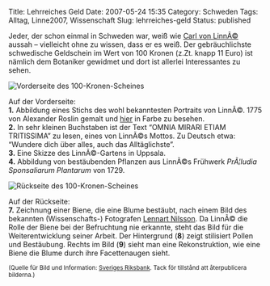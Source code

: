 Title: Lehrreiches Geld
Date: 2007-05-24 15:35
Category: Schweden
Tags: Alltag, Linne2007, Wissenschaft
Slug: lehrreiches-geld
Status: published

Jeder, der schon einmal in Schweden war, weiß wie [Carl von
LinnÃ©](http://www.fiket.de/tag/linne2007) aussah – vielleicht ohne zu
wissen, dass er es weiß. Der gebräuchlichste schwedische Geldschein im
Wert von 100 Kronen (z.Zt. knapp 11 Euro) ist nämlich dem Botaniker
gewidmet und dort ist allerlei Interessantes zu sehen.

![Vorderseite des
100-Kronen-Scheines](/pic/100fram.jpg "Vorderseite des 100-Kronen-Scheines")

Auf der Vorderseite:  
**1.** Abbildung eines Stichs des wohl bekanntesten Portraits von
LinnÃ©. 1775 von Alexander Roslin gemalt und
[hier](http://sv.wikipedia.org/wiki/Bild:Carl_von_Linn%C3%A9.jpg) in
Farbe zu besehen.  
**2.** In sehr kleinen Buchstaben ist der Text “OMNIA MIRARI ETIAM
TRITISSIMA” zu lesen, eines von LinnÃ©s Mottos. Zu Deutsch etwa:
“Wundere dich über alles, auch das Alltäglichste”.  
**3.** Eine Skizze des LinnÃ©-Gartens in Uppsala.  
**4.** Abbildung von bestäubenden Pflanzen aus LinnÃ©s Frühwerk
*PrÃ¦ludia Sponsaliarum Plantarum* von 1729.

![Rückseite des
100-Kronen-Scheines](/pic/100bak.jpg "Rückseite des 100-Kronen-Scheines")

Auf der Rückseite:  
**7.** Zeichnung einer Biene, die eine Blume bestäubt, nach einem Bild
des bekannten (Wissenschafts-) Fotografen [Lennart
Nilsson](http://www.lennartnilssonphoto.com/close_to_nature.html). Da
LinnÃ© die Rolle der Biene bei der Befruchtung nie erkannte, steht das
Bild für die Weiterentwicklung seiner Arbeit. Der Hintergrund (**8**)
zeigt stilisiert Pollen und Bestäubung. Rechts im Bild (**9**) sieht man
eine Rekonstruktion, wie eine Biene die Blume durch ihre Facettenaugen
sieht.

<small>(Quelle für Bild und Information: [Sveriges
Riksbank](http://www.riksbank.se/templates/Page.aspx?id=9099). Tack för
tillstånd att återpublicera bilderna.)</small>

